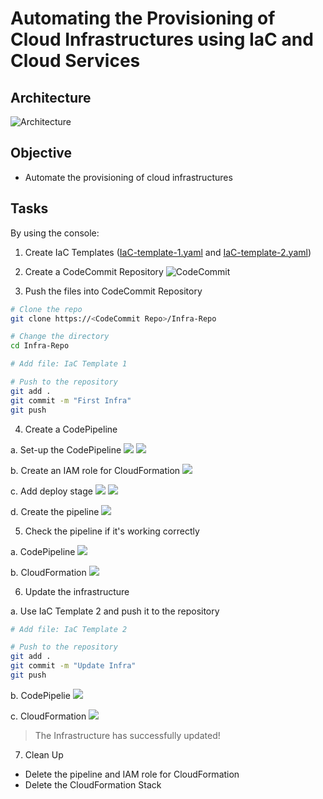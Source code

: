# Automating the Provisioning of Cloud Infrastructures using IaC and Cloud Services

## Architecture

![Architecture](https://github.com/Mregojos/Cloud-Infrastructures/blob/main/images/Architecture.png?raw=true)

## Objective
* Automate the provisioning of cloud infrastructures

## Tasks

By using the console:
1. Create IaC Templates ([IaC-template-1.yaml](https://github.com/Mregojos/Cloud-Infrastructures/blob/main/code/IaC-template-1.yaml) and [IaC-template-2.yaml](https://github.com/Mregojos/Cloud-Infrastructures/blob/main/code/IaC-template-2.yaml))

2. Create a CodeCommit Repository
![CodeCommit](https://github.com/Mregojos/Cloud-Infrastructures/blob/main/images/CodeCommit.png?raw=true)

3. Push the files into CodeCommit Repository
```sh
# Clone the repo
git clone https://<CodeCommit Repo>/Infra-Repo

# Change the directory
cd Infra-Repo

# Add file: IaC Template 1

# Push to the repository
git add .
git commit -m "First Infra"
git push
```

4. Create a CodePipeline

a. Set-up the CodePipeline
![](https://github.com/Mregojos/Cloud-Infrastructures/blob/main/images/CodePipeline%20a-1.png)
![](https://github.com/Mregojos/Cloud-Infrastructures/blob/main/images/CodePipeline%20a-2.png)

b. Create an IAM role for CloudFormation
![](https://github.com/Mregojos/Cloud-Infrastructures/blob/main/images/CodePipeline%20b.png)

c. Add deploy stage
![](https://github.com/Mregojos/Cloud-Infrastructures/blob/main/images/CodePipeline%20c-1.png)
![](https://github.com/Mregojos/Cloud-Infrastructures/blob/main/images/CodePipeline%20c-2.png)

d. Create the pipeline
![](https://github.com/Mregojos/Cloud-Infrastructures/blob/main/images/CodePipeline%20d.png)

5. Check the pipeline if it's working correctly

a. CodePipeline
![](https://github.com/Mregojos/Cloud-Infrastructures/blob/main/images/CodePipeline%205-a.png)

b. CloudFormation
![](https://github.com/Mregojos/Cloud-Infrastructures/blob/main/images/CodePipeline%205-b.png)

6. Update the infrastructure

a. Use IaC Template 2 and push it to the repository
```sh
# Add file: IaC Template 2

# Push to the repository
git add .
git commit -m "Update Infra"
git push
```

b. CodePipelie
![](https://github.com/Mregojos/Cloud-Infrastructures/blob/main/images/CodePipeline%206-a.png)

c. CloudFormation
![](https://github.com/Mregojos/Cloud-Infrastructures/blob/main/images/CloudFormation%206-b.png)
> The Infrastructure has successfully updated!

7. Clean Up
* Delete the pipeline and IAM role for CloudFormation
* Delete the CloudFormation Stack
